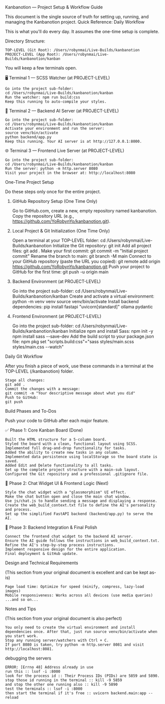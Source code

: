 Kanbanotion — Project Setup & Workflow Guide

This document is the single source of truth for setting up, running, and managing the Kanbanotion project.
Quick Reference: Daily Workflow

This is what you'll do every day. It assumes the one-time setup is complete.

Directory Structure:

    TOP-LEVEL (Git Root): /Users/robynmai/Live-Builds/kanbanotion
    PROJECT-LEVEL (App Root): /Users/robynmai/Live-Builds/kanbanotion/kanban

You will keep a few terminals open.

🖥️ Terminal 1 — SCSS Watcher (at PROJECT-LEVEL)

    Go into the project sub-folder:
    cd /Users/robynmai/Live-Builds/kanbanotion/kanban
    Run the watcher: npm run build:css
    Keep this running to auto-compile your styles.

🧠 Terminal 2 — Backend AI Server (at PROJECT-LEVEL)

    Go into the project sub-folder:
    cd /Users/robynmai/Live-Builds/kanbanotion/kanban
    Activate your environment and run the server:
    source venv/bin/activate
    python backend/app.py
    Keep this running. Your AI server is at http://127.0.0.1:8000.

🌐 Terminal 3 — Frontend Live Server (at PROJECT-LEVEL)

    Go into the project sub-folder:
    cd /Users/robynmai/Live-Builds/kanbanotion/kanban
    Run the server: python -m http.server 8080
    Visit your project in the browser at: http://localhost:8080

One-Time Project Setup

Do these steps only once for the entire project.

1. GitHub Repository Setup (One Time Only)

    Go to GitHub.com, create a new, empty repository named kanbanotion.
    Copy the repository URL (e.g., https://github.com/YoRobynYo/kanbanotion.git).

2. Local Project & Git Initialization (One Time Only)

    Open a terminal at your TOP-LEVEL folder:
    cd /Users/robynmai/Live-Builds/kanbanotion
    Initialize the Git repository:
    git init
    Add all project files:
    git add .
    Make your first commit:
    git commit -m "Initial project commit"
    Rename the branch to main:
    git branch -M main
    Connect to your GitHub repository (paste the URL you copied):
    git remote add origin https://github.com/YoRobynYo/kanbanotion.git
    Push your project to GitHub for the first time:
    git push -u origin main

3. Backend Environment (at PROJECT-LEVEL)

    Go into the project sub-folder:
    cd /Users/robynmai/Live-Builds/kanbanotion/kanban
    Create and activate a virtual environment:
    python -m venv venv
    source venv/bin/activate
    Install backend dependencies:
    pip install fastapi "uvicorn[standard]" ollama pydantic

4. Frontend Environment (at PROJECT-LEVEL)

    Go into the project sub-folder:
    cd /Users/robynmai/Live-Builds/kanbanotion/kanban
    Initialize npm and install Sass:
    npm init -y
    npm install sass --save-dev
    Add the build script to your package.json file:
    npm pkg set "scripts.build:css"="sass styles/main.scss styles/main.css --watch"

Daily Git Workflow

After you finish a piece of work, use these commands in a terminal at the TOP-LEVEL (/kanbanotion) folder.

    Stage all changes:
    git add .
    Commit the changes with a message:
    git commit -m "Your descriptive message about what you did"
    Push to GitHub:
    git push

Build Phases and To-Dos

Push your code to GitHub after each major feature.

✅ Phase 1: Core Kanban Board (Done)

    Built the HTML structure for a 5-column board.
    Styled the board with a clean, functional layout using SCSS.
    Implemented full drag-and-drop functionality for tasks.
    Added the ability to create new tasks in any column.
    Implemented data persistence using localStorage so the board state is saved.
    Added Edit and Delete functionality to all tasks.
    Set up the complete project structure with a main-sub layout.
    Configured the Git repository and a professional .gitignore file.

🚀 Phase 2: Chat Widget UI & Frontend Logic (Next)

    Style the chat widget with a "glassmorphism" UI effect.
    Make the chat button open and close the main chat window.
    Use js/chat.js to handle sending a message and displaying a response.
    Create the web_build_context.txt file to define the AI's personality and process.
    Set up the simplified FastAPI backend (backend/app.py) to serve the AI.

🔧 Phase 3: Backend Integration & Final Polish

    Connect the frontend chat widget to the backend AI server.
    Ensure the AI guide follows the instructions in web_build_context.txt.
    Refine the AI's step-by-step process instructions.
    Implement responsive design for the entire application.
    Final deployment & GitHub update.

Design and Technical Requirements

(This section from your original document is excellent and can be kept as-is)

    Page load time: Optimize for speed (minify, compress, lazy-load images)
    Mobile responsiveness: Works across all devices (use media queries)
    ...and so on...

Notes and Tips

(This section from your original document is also perfect)

    You only need to create the virtual environment and install dependencies once. After that, just run source venv/bin/activate when you start work.
    Stop any running server/watchers with Ctrl + C.
    If port 8080 is taken, try python -m http.server 8081 and visit http://localhost:8081.

debugging the servers 

    ERROR: [Errno 48] Address already in use
    run this :: lsof -i :8000
    look for the process id :: Their Process IDs (PIDs) are 5859 and 5890.
    stop those id running in the terminal :: kill -9 5859 
    and stop the other one running also :: kill -9 5890
    test the terminals :: lsof -i :8000
    then start the terminal if it's free :: uvicorn backend.main:app --reload